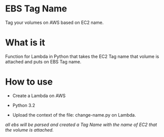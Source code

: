 
# EBS Tag Name

Tag your volumes on AWS based on EC2 name.

# What is it

Function for Lambda in Python that takes the EC2 Tag name that volume is attached and puts on EBS Tag name.

# How to use

- Create a Lambda on AWS 

- Python 3.2

- Upload the context of the file: change-name.py on Lambda.

*all ebs will be parsed and created a Tag Name with the name of EC2 that the volume is attached.*
